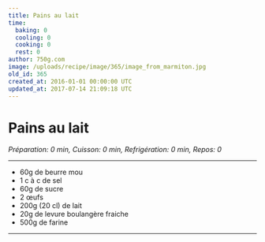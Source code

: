 ```yaml
---
title: Pains au lait
time:
  baking: 0
  cooling: 0
  cooking: 0
  rest: 0
author: 750g.com
image: /uploads/recipe/image/365/image_from_marmiton.jpg
old_id: 365
created_at: 2016-01-01 00:00:00 UTC
updated_at: 2017-07-14 21:09:18 UTC
---
```


# Pains au lait

_Préparation: 0 min, Cuisson: 0 min, Refrigération: 0 min, Repos: 0_

---

- 60g de beurre mou
- 1 c à c de sel
- 60g de sucre
- 2 œufs
- 200g (20 cl) de lait
- 20g de levure boulangère fraiche
- 500g de farine

---
